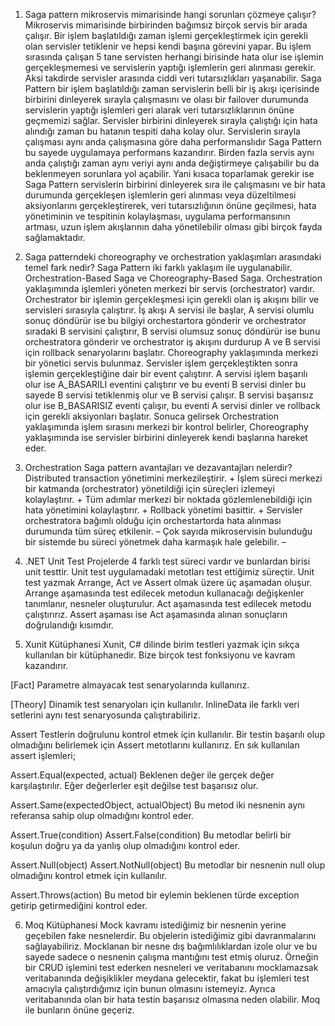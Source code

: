 1.	Saga pattern mikroservis mimarisinde hangi sorunları çözmeye çalışır?
Mikroservis mimarisinde birbirinden bağımsız birçok servis bir arada çalışır. Bir işlem başlatıldığı zaman işlemi gerçekleştirmek için gerekli olan servisler tetiklenir ve hepsi kendi başına görevini yapar. Bu işlem sırasında çalışan 5 tane servisten herhangi birisinde hata olur ise işlemin gerçekleşmemesi ve servislerin yaptığı işlemlerin geri alınması gerekir. Aksi takdirde servisler arasında ciddi veri tutarsızlıkları yaşanabilir. Saga Pattern bir işlem başlatıldığı zaman servislerin belli bir iş akışı içerisinde birbirini dinleyerek sırayla çalışmasını ve olası bir failover durumunda servislerin yaptığı işlemleri geri alarak veri tutarsızlıklarının önüne geçmemizi sağlar. Servisler birbirini dinleyerek sırayla çalıştığı için hata alındığı zaman bu hatanın tespiti daha kolay olur. Servislerin sırayla çalışması aynı anda çalışmasına göre daha performanslıdır Saga Pattern bu sayede uygulamaya performans kazandırır. Birden fazla servis aynı anda çalıştığı zaman aynı veriyi aynı anda değiştirmeye çalışabilir bu da beklenmeyen sorunlara yol açabilir. Yani kısaca toparlamak gerekir ise Saga Pattern servislerin birbirini dinleyerek sıra ile çalışmasını ve bir hata durumunda gerçekleşen işlemlerin geri alınması veya düzeltilmesi aksiyonlarını gerçekleştirerek, veri tutarsızlığının önüne geçilmesi, hata yönetiminin ve tespitinin kolaylaşması, uygulama performansının artması, uzun işlem akışlarının daha yönetilebilir olması gibi birçok fayda sağlamaktadır.

2.	Saga patterndeki choreography ve orchestration yaklaşımları arasındaki temel fark nedir?
Saga Pattern iki farklı yaklaşım ile uygulanabilir. Orchestration-Based Saga ve Choreography-Based Saga. Orchestration yaklaşımında işlemleri yöneten merkezi bir servis (orchestrator) vardır. Orchestrator bir işlemin gerçekleşmesi için gerekli olan iş akışını bilir ve servisleri sırasıyla çalıştırır. İş akışı A servisi ile başlar, A servisi olumlu sonuç döndürür ise bu bilgiyi orchestartora gönderir ve orchestrator sıradaki B servisini çalıştırır, B servisi olumsuz sonuç döndürür ise bunu orchestratora gönderir ve orchestrator iş akışını durdurup A ve B servisi için rollback senaryolarını başlatır. Choreography yaklaşımında merkezi bir yönetici servis bulunmaz. Servisler işlem gerçekleştikten sonra işlemin gerçekleştiğine dair bir event çalıştırır. A servisi işlem başarılı olur ise A_BASARILI eventini çalıştırır ve bu eventi B servisi dinler bu sayede B servisi tetiklenmiş olur ve B servisi çalışır. B servisi başarısız olur ise B_BASARISIZ eventi çalışır, bu eventi A servisi dinler ve rollback için gerekli aksiyonları başlatır. Sonuca gelirsek Orchestration yaklaşımında işlem sırasını merkezi bir kontrol belirler, Choreography yaklaşımında ise servisler birbirini dinleyerek kendi başlarına hareket eder.

3.	Orchestration Saga pattern avantajları ve dezavantajları nelerdir?
Distributed transaction yönetimini merkezileştirir. +
İşlem süreci merkezi bir katmanda (orchestrator) yönetildiği için süreçleri izlemeyi kolaylaştırır. +
Tüm adımlar merkezi bir noktada gözlemlenebildiği için hata yönetimini kolaylaştırır. +
Rollback yönetimi basittir. +
Servisler orchestratora bağımlı olduğu için orchestartorda hata alınması durumunda tüm süreç etkilenir. –
Çok sayıda mikroservisin bulunduğu bir sistemde bu süreci yönetmek daha karmaşık hale gelebilir. –

4.	.NET Unit Test
Projelerde 4 farklı test süreci vardır ve bunlardan birisi unit testtir. Unit test uygulamadaki metotları test ettiğimiz süreçtir.  Unit test yazmak Arrange, Act ve Assert olmak üzere üç aşamadan oluşur. Arrange aşamasında test edilecek metodun kullanacağı değişkenler tanımlanır, nesneler oluşturulur. Act aşamasında test edilecek metodu çalıştırırız. Assert aşaması ise Act aşamasında alınan sonuçların doğrulandığı kısımdır.

5.	Xunit Kütüphanesi
Xunit, C# dilinde birim testleri yazmak için sıkça kullanılan bir kütüphanedir. Bize birçok test fonksiyonu ve kavram kazandırır.

[Fact]
Parametre almayacak test senaryolarında kullanırız.

[Theory]
Dinamik test senaryoları için kullanılır. InlineData ile farklı veri setlerini aynı test senaryosunda çalıştırabiliriz.

Assert
Testlerin doğrulunu kontrol etmek için kullanılır. Bir testin başarılı olup olmadığını belirlemek için Assert metotlarını kullanırız. En sık kullanılan assert işlemleri;

Assert.Equal(expected, actual)
Beklenen değer ile gerçek değer karşılaştırılır. Eğer değerlerler eşit değilse test başarısız olur.

Assert.Same(expectedObject, actualObject)
Bu metod iki nesnenin aynı referansa sahip olup olmadığını kontrol eder.

Assert.True(condition) Assert.False(condition)
Bu metodlar belirli bir koşulun doğru ya da yanlış olup olmadığını kontrol eder.

Assert.Null(object) Assert.NotNull(object)
Bu metodlar bir nesnenin null olup olmadığını kontrol etmek için kullanılır.

Assert.Throws<TException>(action)
Bu metod bir eylemin beklenen türde exception getirip getirmediğini kontrol eder.

6.	Moq Kütüphanesi
Mock kavramı istediğimiz bir nesnenin yerine geçebilen fake nesnelerdir. Bu objelerin istediğimiz gibi davranmalarını sağlayabiliriz. Mocklanan bir nesne dış bağımlılıklardan izole olur ve bu sayede sadece o nesnenin çalışma mantığını test etmiş oluruz. Örneğin bir CRUD işlemini test ederken nesneleri ve veritabanını mocklamazsak veritabanında değişiklikler meydana gelecektir, fakat bu işlemleri test amacıyla çalıştırdığımız için bunun olmasını istemeyiz. Ayrıca veritabanında olan bir hata testin başarısız olmasına neden olabilir. Moq ile bunların önüne geçeriz.
